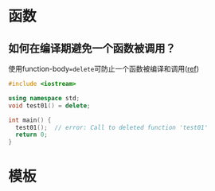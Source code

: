# 函数

## 如何在编译期避免一个函数被调用？

使用function-body`=delete`可防止一个函数被编译和调用([ref](https://en.cppreference.com/w/cpp/language/function))

```c++
#include <iostream>

using namespace std;
void test01() = delete;

int main() {
  test01();  // error: Call to deleted function 'test01'
  return 0;
}
```





# 模板

